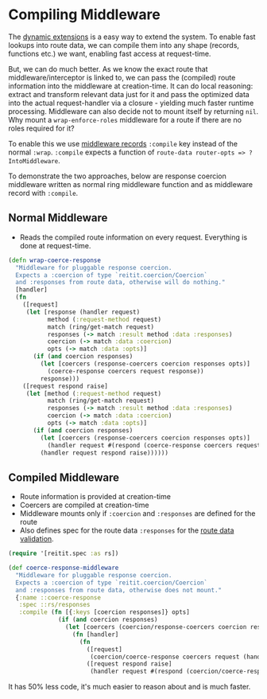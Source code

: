 # Compiling Middleware

The [dynamic extensions](dynamic_extensions.md) is a easy way to extend the system. To enable fast lookups into route data, we can compile them into any shape (records, functions etc.) we want, enabling fast access at request-time.

But, we can do much better. As we know the exact route that middleware/interceptor is linked to, we can pass the (compiled) route information into the middleware at creation-time. It can do local reasoning: extract and transform relevant data just for it and pass the optimized data into the actual request-handler via a closure - yielding much faster runtime processing. Middleware can also decide not to mount itself by returning `nil`. Why mount a `wrap-enforce-roles` middleware for a route if there are no roles required for it?

To enable this we use [middleware records](data_driven_middleware.md) `:compile` key instead of the normal `:wrap`. `:compile` expects a function of `route-data router-opts => ?IntoMiddleware`.

To demonstrate the two approaches, below are response coercion middleware written as normal ring middleware function and as middleware record with `:compile`.

## Normal Middleware

* Reads the compiled route information on every request. Everything is done at request-time.

```clj
(defn wrap-coerce-response
  "Middleware for pluggable response coercion.
  Expects a :coercion of type `reitit.coercion/Coercion`
  and :responses from route data, otherwise will do nothing."
  [handler]
  (fn
    ([request]
     (let [response (handler request)
           method (:request-method request)
           match (ring/get-match request)
           responses (-> match :result method :data :responses)
           coercion (-> match :data :coercion)
           opts (-> match :data :opts)]
       (if (and coercion responses)
         (let [coercers (response-coercers coercion responses opts)]
           (coerce-response coercers request response))
         response)))
    ([request respond raise]
     (let [method (:request-method request)
           match (ring/get-match request)
           responses (-> match :result method :data :responses)
           coercion (-> match :data :coercion)
           opts (-> match :data :opts)]
       (if (and coercion responses)
         (let [coercers (response-coercers coercion responses opts)]
           (handler request #(respond (coerce-response coercers request %))))
         (handler request respond raise))))))
```

## Compiled Middleware

* Route information is provided at creation-time
* Coercers are compiled at creation-time
* Middleware mounts only if `:coercion` and `:responses` are defined for the route
* Also defines spec for the route data `:responses` for the [route data validation](route_data_validation.md).

```clj
(require '[reitit.spec :as rs])

(def coerce-response-middleware
  "Middleware for pluggable response coercion.
  Expects a :coercion of type `reitit.coercion/Coercion`
  and :responses from route data, otherwise does not mount."
  {:name ::coerce-response
   :spec ::rs/responses
   :compile (fn [{:keys [coercion responses]} opts]
              (if (and coercion responses)
                (let [coercers (coercion/response-coercers coercion responses opts)]
                  (fn [handler]
                    (fn
                      ([request]
                       (coercion/coerce-response coercers request (handler request)))
                      ([request respond raise]
                       (handler request #(respond (coercion/coerce-response coercers request %)) raise)))))))})
```

It has 50% less code, it's much easier to reason about and is much faster.
